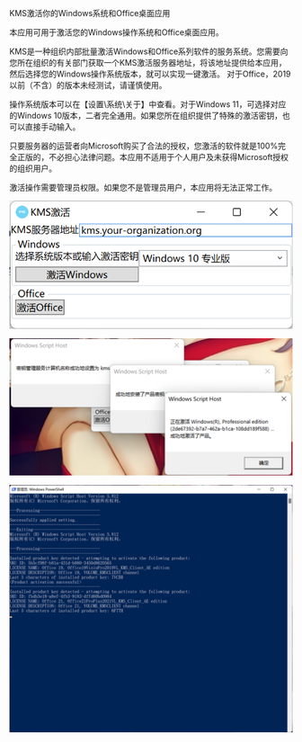 KMS激活你的Windows系统和Office桌面应用

本应用可用于激活您的Windows操作系统和Office桌面应用。

KMS是一种组织内部批量激活Windows和Office系列软件的服务系统。您需要向您所在组织的有关部门获取一个KMS激活服务器地址，将该地址提供给本应用，然后选择您的Windows操作系统版本，就可以实现一键激活。
对于Office，2019以前（不含）的版本未经测试，请谨慎使用。

操作系统版本可以在【设置\系统\关于】中查看。对于Windows 11，可选择对应的Windows 10版本，二者完全通用。如果您所在组织提供了特殊的激活密钥，也可以直接手动输入。

只要服务器的运营者向Microsoft购买了合法的授权，您激活的软件就是100%完全正版的，不必担心法律问题。本应用不适用于个人用户及未获得Microsoft授权的组织用户。

激活操作需要管理员权限。如果您不是管理员用户，本应用将无法正常工作。

![](界面截图.png)

![](Windows激活成功.png)

![](Office激活.png)
